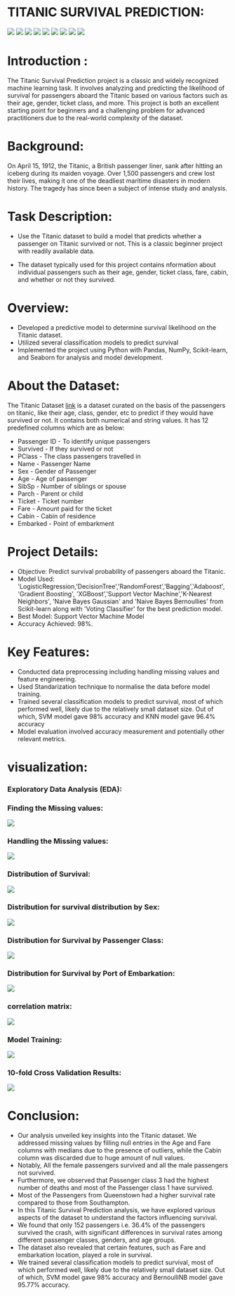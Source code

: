 # TITANIC SURVIVAL PREDICTION:

[![](https://img.shields.io/badge/Python-FFD43B?style=for-the-badge&logo=python&logoColor=darkgreen)](https://www.python.org)  [![](https://img.shields.io/badge/TensorFlow-FF6F00?style=for-the-badge&logo=TensorFlow&logoColor=white)](https://www.tensorflow.org) [![](https://img.shields.io/badge/scikit_learn-F7931E?style=for-the-badge&logo=scikit-learn&logoColor=white)](https://scikit-learn.org/stable/) [![](https://img.shields.io/badge/SciPy-654FF0?style=for-the-badge&logo=SciPy&logoColor=white)](https://www.scipy.org) [![](https://img.shields.io/badge/Numpy-777BB4?style=for-the-badge&logo=numpy&logoColor=white)](https://numpy.org) [![](https://img.shields.io/badge/Pandas-2C2D72?style=for-the-badge&logo=pandas&logoColor=white)](https://pandas.pydata.org)  [![](https://img.shields.io/badge/Plotly-239120?style=for-the-badge&logo=plotly&logoColor=white)](https://plotly.com) [![](https://img.shields.io/badge/Keras-D00000?style=for-the-badge&logo=Keras&logoColor=white)](https://keras.io) [![](https://img.shields.io/badge/conda-342B029.svg?&style=for-the-badge&logo=anaconda&logoColor=white)](https://www.anaconda.com)

# Introduction :
The Titanic Survival Prediction project is a classic and widely recognized machine learning task. It involves analyzing and predicting the likelihood of survival for passengers aboard the Titanic based on various factors such as their age, gender, ticket class, and more. This project is both an excellent starting point for beginners and a challenging problem for advanced practitioners due to the real-world complexity of the dataset.

# Background:
On April 15, 1912, the Titanic, a British passenger liner, sank after hitting an iceberg during its maiden voyage. Over 1,500 passengers and crew lost their lives, making it one of the deadliest maritime disasters in modern history. The tragedy has since been a subject of intense study and analysis.

# Task Description:

* Use the Titanic dataset to build a model that predicts whether a passenger on Titanic survived or not. This is a classic beginner project with readily available data.

* The dataset typically used for this project contains nformation about individual passengers such as their age, gender, ticket class, fare, cabin, and whether or not they survived.

# Overview:
- Developed a predictive model to determine survival likelihood on the Titanic dataset.
- Utilized several classification models to predict survival
- Implemented the project using Python with Pandas, NumPy, Scikit-learn, and Seaborn for analysis and model development.

# About the Dataset:

The Titanic Dataset [link](https://www.kaggle.com/datasets/brendan45774/test-file) is a dataset curated on the basis of the passengers on titanic, like their age, class, gender, etc to predict if they would have survived or not. It contains both numerical and string values. It has 12 predefined columns which are as below:
- Passenger ID - To identify unique passengers
- Survived - If they survived or not
- PClass - The class passengers travelled in
- Name - Passenger Name
- Sex - Gender of Passenger
- Age - Age of passenger
- SibSp - Number of siblings or spouse
- Parch - Parent or child
- Ticket - Ticket number
- Fare - Amount paid for the ticket
- Cabin - Cabin of residence
- Embarked - Point of embarkment

# Project Details:
- Objective: Predict survival probability of passengers aboard the Titanic.
- Model Used: 'LogisticRegression,'DecisionTree','RandomForest','Bagging','Adaboost', 'Gradient Boosting', 'XGBoost','Support Vector Machine','K-Nearest Neighbors',  'Naive Bayes Gaussian' and 'Naive Bayes Bernoullies' from Scikit-learn along with 'Voting Classifier' for the best prediction model.
- Best Model: Support Vector Machine Model
- Accuracy Achieved: 98%.

# Key Features:
- Conducted data preprocessing including handling missing values and feature engineering.
- Used Standarization technique to normalise the data before model training.
- Trained several classification models to predict survival, most of which performed well, likely due to the relatively small dataset size. Out of which, SVM model gave 98% accuracy and KNN model gave 96.4% accuracy
- Model evaluation involved accuracy measurement and potentially other relevant metrics.

# visualization:
 
  ###  Exploratory Data Analysis (EDA):

### Finding the Missing values:
<img src = "https://github.com/Gtshivanand/-CODSOFT-DATA-SCIENCE-Internship/blob/main/Task%201-TITANIC%20SURVIVAL%20PREDICTION/Images/missing%20values.png"/>


### Handling the Missing values:
<img src = "https://github.com/Gtshivanand/-CODSOFT-DATA-SCIENCE-Internship/blob/main/Task%201-TITANIC%20SURVIVAL%20PREDICTION/Images/ReplacedMissing%20values.png"/>

### Distribution of Survival:
<img src = "https://github.com/Gtshivanand/-CODSOFT-DATA-SCIENCE-Internship/blob/main/Task%201-TITANIC%20SURVIVAL%20PREDICTION/Images/Distribution%20of%20Survival.png"/>

### Distribution for survival distribution by Sex:
<img src = "https://github.com/Gtshivanand/-CODSOFT-DATA-SCIENCE-Internship/blob/main/Task%201-TITANIC%20SURVIVAL%20PREDICTION/Images/Distribution%20of%20Survival%20by%20Sex.png"/>


### Distribution for Survival by Passenger Class:
<img src = "https://github.com/Gtshivanand/-CODSOFT-DATA-SCIENCE-Internship/blob/main/Task%201-TITANIC%20SURVIVAL%20PREDICTION/Images/Distribution%20for%20Survival%20by%20Passenger%20Class.png"/>

### Distribution for Survival by Port of Embarkation:
<img src = "https://github.com/Gtshivanand/-CODSOFT-DATA-SCIENCE-Internship/blob/main/Task%201-TITANIC%20SURVIVAL%20PREDICTION/Images/Distribution%20for%20Survival%20by%20Port%20of%20Embarkation.png"/>

### correlation matrix:
<img src = "https://github.com/Gtshivanand/-CODSOFT-DATA-SCIENCE-Internship/blob/main/Task%201-TITANIC%20SURVIVAL%20PREDICTION/Images/Correlation%20Heatmap.png"/>


### Model Training:
<img src = "https://github.com/Gtshivanand/-CODSOFT-DATA-SCIENCE-Internship/blob/main/Task%201-TITANIC%20SURVIVAL%20PREDICTION/Images/final_accuracy%20.png"/>

 ### 10-fold Cross Validation Results:
<img src = "https://github.com/Gtshivanand/-CODSOFT-DATA-SCIENCE-Internship/blob/main/Task%201-TITANIC%20SURVIVAL%20PREDICTION/Images/10-fold%20Cross%20Validation%20Results.png"/>


  # Conclusion:
- Our analysis unveiled key insights into the Titanic dataset. We addressed missing values by filling null entries in the Age and Fare columns with medians due to the presence of outliers, while the Cabin column was discarded due to huge amount of null values.
- Notably, All the female passengers survived and all the male passengers not survived. 
- Furthermore, we observed that Passenger class 3 had the highest number of deaths and most of the Passenger class 1 have survived.
- Most of the Passengers from Queenstown had a higher survival rate compared to those from Southampton.
- In this Titanic Survival Prediction analysis, we have explored various aspects of the dataset to understand the factors influencing survival. 
- We found that only 152 passengers i.e. 36.4% of the passengers survived the crash, with significant differences in survival rates among different passenger classes, genders, and age groups. 
- The dataset also revealed that certain features, such as Fare and embarkation location, played a role in survival. 
- We trained several classification models to predict survival, most of which performed well, likely due to the relatively small dataset size. Out of which, SVM model gave 98% accuracy and BernoulliNB model gave 95.77% accuracy.
